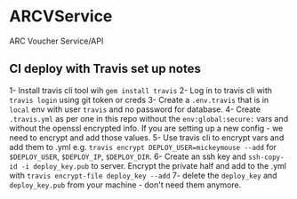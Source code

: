 # ARCVService
ARC Voucher Service/API

## CI deploy with Travis set up notes

1- Install travis cli tool wih `gem install travis`
2- Log in to travis cli with `travis login` using git token or creds
3- Create a `.env.travis` that is in `local` env with user `travis` and no password for database.
4- Create `.travis.yml` as per one in this repo without the `env:global:secure:` vars and without the openssl encrypted info. If you are setting up a new config - we need to encrypt and add those values.
5- Use travis cli to encrypt vars and add them to .yml e.g. `travis encrypt DEPLOY_USER=mickeymouse --add` for `$DEPLOY_USER`, `$DEPLOY_IP`, `$DEPLOY_DIR`.
6- Create an ssh key and `ssh-copy-id -i deploy_key.pub` to server. Encrypt the private half and add to the .yml with `travis encrypt-file deploy_key --add`
7- delete the `deploy_key` and `deploy_key.pub` from your machine - don't need them anymore.
